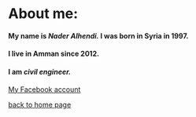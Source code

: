 # About me:
#### My name is *Nader Alhendi.* I was born in Syria in 1997.
#### I live in Amman since 2012.
#### I am _civil engineer._
[My Facebook account](https://www.facebook.com/nader.alhendi.5)

[back to home page](https://github.com/NADERALHENDI/reading-notes)
